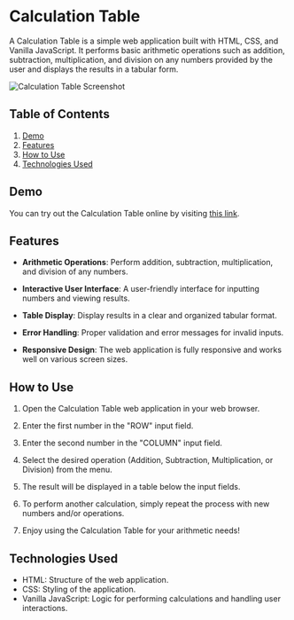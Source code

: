 # Calculation Table

A Calculation Table is a simple web application built with HTML, CSS, and Vanilla JavaScript. It performs basic arithmetic operations such as addition, subtraction, multiplication, and division on any numbers provided by the user and displays the results in a tabular form.

![Calculation Table Screenshot](https://res.cloudinary.com/dljgkzwfz/image/upload/v1694446109/Github%20ReadMe%20Screenshots/Screenshot_86_xnrkqm.png)

## Table of Contents

1. [Demo](#demo)
2. [Features](#features)
3. [How to Use](#how-to-use)
4. [Technologies Used](#technologies-used)


## Demo

You can try out the Calculation Table online by visiting [this link](https://justfelix-dev.github.io/Calculation-Table/).

## Features

- **Arithmetic Operations**: Perform addition, subtraction, multiplication, and division of any numbers.

- **Interactive User Interface**: A user-friendly interface for inputting numbers and viewing results.

- **Table Display**: Display results in a clear and organized tabular format.

- **Error Handling**: Proper validation and error messages for invalid inputs.

- **Responsive Design**: The web application is fully responsive and works well on various screen sizes.

## How to Use

1. Open the Calculation Table web application in your web browser.

2. Enter the first number in the "ROW" input field.

3. Enter the second number in the "COLUMN" input field.

4. Select the desired operation (Addition, Subtraction, Multiplication, or Division) from the menu.

5. The result will be displayed in a table below the input fields.

6. To perform another calculation, simply repeat the process with new numbers and/or operations.

7. Enjoy using the Calculation Table for your arithmetic needs!

## Technologies Used

- HTML: Structure of the web application.
- CSS: Styling of the application.
- Vanilla JavaScript: Logic for performing calculations and handling user interactions.



